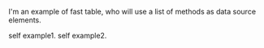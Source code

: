 I'm an example of fast table, who will use a list of methods as data source elements.

self example1.
self example2.